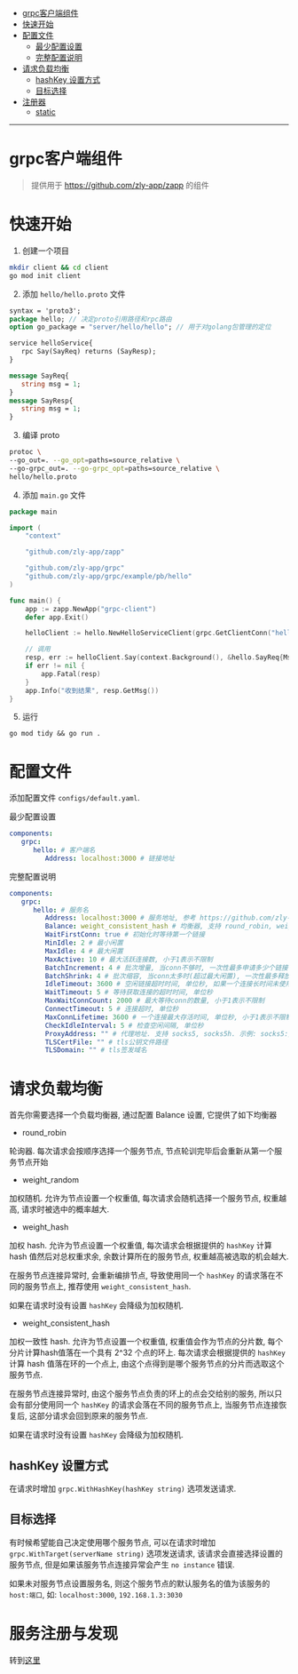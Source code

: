 <!-- TOC -->

- [grpc客户端组件](#grpc%E5%AE%A2%E6%88%B7%E7%AB%AF%E7%BB%84%E4%BB%B6)
- [快速开始](#%E5%BF%AB%E9%80%9F%E5%BC%80%E5%A7%8B)
- [配置文件](#%E9%85%8D%E7%BD%AE%E6%96%87%E4%BB%B6)
    - [最少配置设置](#%E6%9C%80%E5%B0%91%E9%85%8D%E7%BD%AE%E8%AE%BE%E7%BD%AE)
    - [完整配置说明](#%E5%AE%8C%E6%95%B4%E9%85%8D%E7%BD%AE%E8%AF%B4%E6%98%8E)
- [请求负载均衡](#%E8%AF%B7%E6%B1%82%E8%B4%9F%E8%BD%BD%E5%9D%87%E8%A1%A1)
    - [hashKey 设置方式](#hashkey-%E8%AE%BE%E7%BD%AE%E6%96%B9%E5%BC%8F)
    - [目标选择](#%E7%9B%AE%E6%A0%87%E9%80%89%E6%8B%A9)
- [注册器](#%E6%B3%A8%E5%86%8C%E5%99%A8)
    - [static](#static)

<!-- /TOC -->

---

# grpc客户端组件

> 提供用于 https://github.com/zly-app/zapp 的组件

# 快速开始

1. 创建一个项目

```bash
mkdir client && cd client
go mod init client
```

2. 添加 `hello/hello.proto` 文件

```protobuf
syntax = 'proto3';
package hello; // 决定proto引用路径和rpc路由
option go_package = "server/hello/hello"; // 用于对golang包管理的定位

service helloService{
   rpc Say(SayReq) returns (SayResp);
}

message SayReq{
   string msg = 1;
}
message SayResp{
   string msg = 1;
}
```

3. 编译 proto

```bash
protoc \
--go_out=. --go_opt=paths=source_relative \
--go-grpc_out=. --go-grpc_opt=paths=source_relative \
hello/hello.proto
```

4. 添加 `main.go` 文件

```go
package main

import (
	"context"

	"github.com/zly-app/zapp"

	"github.com/zly-app/grpc"
	"github.com/zly-app/grpc/example/pb/hello"
)

func main() {
	app := zapp.NewApp("grpc-client")
	defer app.Exit()

	helloClient := hello.NewHelloServiceClient(grpc.GetClientConn("hello")) // 获取客户端. 每次请求都应该尽量重新获取客户端

	// 调用
	resp, err := helloClient.Say(context.Background(), &hello.SayReq{Msg: "hello"})
	if err != nil {
		app.Fatal(resp)
	}
	app.Info("收到结果", resp.GetMsg())
}
```

5. 运行

```shell
go mod tidy && go run .
```

# 配置文件

添加配置文件 `configs/default.yaml`.

最少配置设置

```yaml
components:
   grpc:
      hello: # 客户端名
         Address: localhost:3000 # 链接地址
```

完整配置说明

```yaml
components:
   grpc:
      hello: # 服务名
         Address: localhost:3000 # 服务地址, 参考 https://github.com/zly-app/grpc/tree/master/discover
         Balance: weight_consistent_hash # 均衡器, 支持 round_robin, weight_random, weight_hash, weight_consistent_hash
         WaitFirstConn: true # 初始化时等待第一个链接
         MinIdle: 2 # 最小闲置
         MaxIdle: 4 # 最大闲置
         MaxActive: 10 # 最大活跃连接数, 小于1表示不限制
         BatchIncrement: 4 # 批次增量, 当conn不够时, 一次性最多申请多少个链接
         BatchShrink: 4 # 批次缩容, 当conn太多时(超过最大闲置), 一次性最多释放多少个链接
         IdleTimeout: 3600 # 空闲链接超时时间, 单位秒, 如果一个连接长时间未使用将被视为连接无效, 小于1表示永不超时
         WaitTimeout: 5 # 等待获取连接的超时时间, 单位秒
         MaxWaitConnCount: 2000 # 最大等待conn的数量, 小于1表示不限制
         ConnectTimeout: 5 # 连接超时, 单位秒
         MaxConnLifetime: 3600 # 一个连接最大存活时间, 单位秒, 小于1表示不限制
         CheckIdleInterval: 5 # 检查空闲间隔, 单位秒
         ProxyAddress: "" # 代理地址. 支持 socks5, socks5h. 示例: socks5://127.0.0.1:1080 socks5://127.0.0.1:1080 socks5://user:pwd@127.0.0.1:1080
         TLSCertFile: "" # tls公钥文件路径
         TLSDomain: "" # tls签发域名
```

# 请求负载均衡

首先你需要选择一个负载均衡器, 通过配置 Balance 设置, 它提供了如下均衡器

+ round_robin

轮询器. 每次请求会按顺序选择一个服务节点, 节点轮训完毕后会重新从第一个服务节点开始

+ weight_random

加权随机. 允许为节点设置一个权重值, 每次请求会随机选择一个服务节点, 权重越高, 请求时被选中的概率越大.

+ weight_hash

加权 hash. 允许为节点设置一个权重值, 每次请求会根据提供的 `hashKey` 计算 hash 值然后对总权重求余, 余数计算所在的服务节点, 权重越高被选取的机会越大.

在服务节点连接异常时, 会重新编排节点, 导致使用同一个 `hashKey` 的请求落在不同的服务节点上, 推荐使用 `weight_consistent_hash`.

如果在请求时没有设置 `hashKey` 会降级为加权随机.

+ weight_consistent_hash

加权一致性 hash. 允许为节点设置一个权重值, 权重值会作为节点的分片数, 每个分片计算hash值落在一个具有 2^32 个点的环上. 每次请求会根据提供的 `hashKey` 计算 hash 值落在环的一个点上, 由这个点得到是哪个服务节点的分片而选取这个服务节点.

在服务节点连接异常时, 由这个服务节点负责的环上的点会交给别的服务, 所以只会有部分使用同一个 `hashKey` 的请求会落在不同的服务节点上, 当服务节点连接恢复后, 这部分请求会回到原来的服务节点.

如果在请求时没有设置 `hashKey` 会降级为加权随机.

## hashKey 设置方式

在请求时增加 `grpc.WithHashKey(hashKey string)` 选项发送请求.

## 目标选择

有时候希望能自己决定使用哪个服务节点, 可以在请求时增加 `grpc.WithTarget(serverName string)` 选项发送请求, 该请求会直接选择设置的服务节点, 但是如果该服务节点连接异常会产生 `no instance` 错误.

如果未对服务节点设置服务名, 则这个服务节点的默认服务名的值为该服务的 `host:端口`, 如: `localhost:3000`, `192.168.1.3:3030`

# 服务注册与发现

转到[这里](../registry/readme.md)
